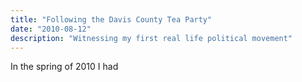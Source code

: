 ```yaml
---
title: "Following the Davis County Tea Party"
date: "2010-08-12"
description: "Witnessing my first real life political movement"
---
```


In the spring of 2010 I had 